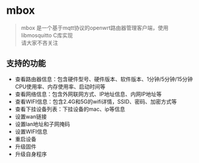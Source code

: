 # mbox
> mbox 是一个基于mqtt协议的openwrt路由器管理客户端，使用libmosquitto C库实现  
> 请大家不吝关注

## 支持的功能
* 查看路由器信息：包含硬件型号、硬件版本、软件版本、1分钟/5分钟/15分钟CPU使用率、内存使用率、启动时间等
* 查看网络信息：包含外网联网方式、IP地址信息、内网IP地址等
* 查看WIFI信息：包含2.4G和5G的wifi详情，SSID、密码、加密方式等
* 查看下挂设备列表：下挂设备的mac、ip等信息
* 设置wan链接
* 设置lan地址和子网掩码
* 设置WIFI信息
* 重启设备
* 升级固件
* 升级自身程序



